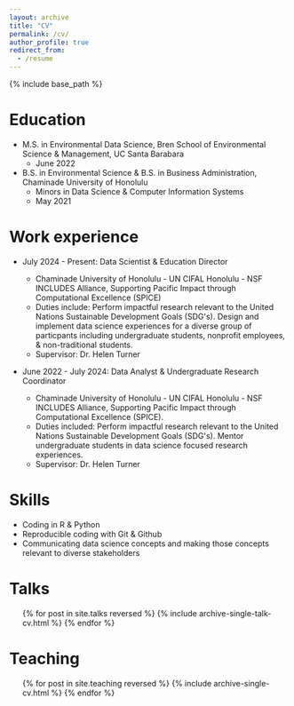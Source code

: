 ```yaml
---
layout: archive
title: "CV"
permalink: /cv/
author_profile: true
redirect_from:
  - /resume
---
```


{% include base_path %}

Education
======
* M.S. in Environmental Data Science, Bren School of Environmental Science & Management, UC Santa Barabara
  - June 2022
* B.S. in Environmental Science & B.S. in Business Administration, Chaminade University of Honolulu
  * Minors in Data Science & Computer Information Systems
  - May 2021

Work experience
======
* July 2024 - Present: Data Scientist & Education Director
  * Chaminade University of Honolulu - UN CIFAL Honolulu - NSF INCLUDES Alliance, Supporting Pacific Impact through Computational Excellence (SPICE)
  * Duties include: Perform impactful research relevant to the United Nations Sustainable Development Goals (SDG's). Design and implement data science experiences for a diverse group of particpants including undergraduate students, nonprofit employees, & non-traditional students.
  * Supervisor: Dr. Helen Turner

* June 2022 - July 2024: Data Analyst & Undergraduate Research Coordinator
  * Chaminade University of Honolulu - UN CIFAL Honolulu - NSF INCLUDES Alliance, Supporting Pacific Impact through Computational Excellence (SPICE).
  * Duties included: Perform impactful research relevant to the United Nations Sustainable Development Goals (SDG's). Mentor undergraduate students in data science focused research experiences.
  * Supervisor: Dr. Helen Turner
  
Skills
======
* Coding in R & Python
* Reproducible coding with Git & Github
* Communicating data science concepts and making those concepts relevant to diverse stakeholders

  
Talks
======
  <ul>{% for post in site.talks reversed %}
    {% include archive-single-talk-cv.html  %}
  {% endfor %}</ul>
  
Teaching
======
  <ul>{% for post in site.teaching reversed %}
    {% include archive-single-cv.html %}
  {% endfor %}</ul>
  
